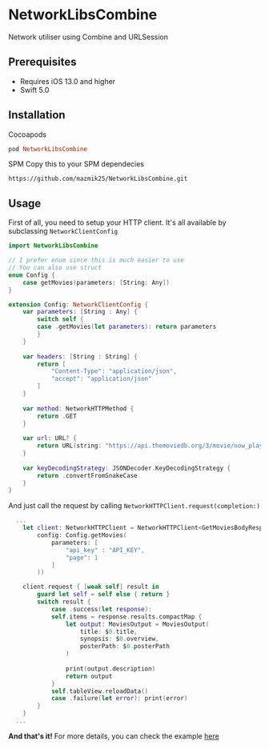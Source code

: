 # NetworkLibsCombine
Network utiliser using Combine and URLSession

## Prerequisites
- Requires iOS 13.0 and higher
- Swift 5.0

## Installation
Cocoapods
```ruby
pod NetworkLibsCombine
```
SPM
Copy this to your SPM dependecies 
```
https://github.com/mazmik25/NetworkLibsCombine.git
``` 

## Usage
First of all, you need to setup your HTTP client. It's all available by subclassing `NetworkClientConfig`
```swift
import NetworkLibsCombine

// I prefer enum since this is much easier to use
// You can also use struct
enum Config {
    case getMovies(parameters: [String: Any])
}

extension Config: NetworkClientConfig {
    var parameters: [String : Any] {
        switch self {
        case .getMovies(let parameters): return parameters
        }
    }
    
    var headers: [String : String] {
        return [
            "Content-Type": "application/json",
            "accept": "application/json"
        ]
    }
    
    var method: NetworkHTTPMethod {
        return .GET
    }
    
    var url: URL? {
        return URL(string: "https://api.themoviedb.org/3/movie/now_playing")
    }
    
    var keyDecodingStrategy: JSONDecoder.KeyDecodingStrategy {
        return .convertFromSnakeCase
    }
}
```
And just call the request by calling `NetworkHTTPClient.request(completion:)`
```swift
  ...
    let client: NetworkHTTPClient = NetworkHTTPClient<GetMoviesBodyResponse>(
        config: Config.getMovies(
            parameters: [
                "api_key" : "API_KEY",
                "page": 1
            ]
        ))

    client.request { [weak self] result in
        guard let self = self else { return }
        switch result {
            case .success(let response):
            self.items = response.results.compactMap {
                let output: MoviesOutput = MoviesOutput(
                    title: $0.title,
                    synopsis: $0.overview,
                    posterPath: $0.posterPath
                )
            
                print(output.description)
                return output
            }
            self.tableView.reloadData()
            case .failure(let error): print(error)
        }
    }
  ...
```
**And that's it!** For more details, you can check the example [here](https://github.com/mazmik25/NetworkLibsCombine/tree/main/NetworkLibsCombineExample)
